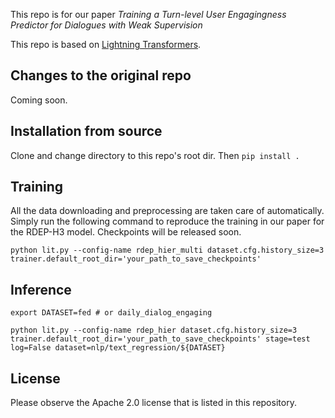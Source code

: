 This repo is for our paper _Training a Turn-level User Engagingness Predictor for Dialogues with Weak Supervision_

This repo is based on [Lightning Transformers](https://github.com/PyTorchLightning/lightning-transformers).

## Changes to the original repo
Coming soon.


## Installation from source

Clone and change directory to this repo's root dir.
Then `pip install .`

## Training
All the data downloading and preprocessing are taken care of automatically.
Simply run the following command to reproduce the training in our paper for the RDEP-H3 model.
Checkpoints will be released soon.

`python lit.py --config-name rdep_hier_multi dataset.cfg.history_size=3 trainer.default_root_dir='your_path_to_save_checkpoints'`

## Inference

```
export DATASET=fed # or daily_dialog_engaging

python lit.py --config-name rdep_hier dataset.cfg.history_size=3 trainer.default_root_dir='your_path_to_save_checkpoints' stage=test log=False dataset=nlp/text_regression/${DATASET}
```

## License

Please observe the Apache 2.0 license that is listed in this repository.
